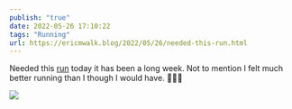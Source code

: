 ```yaml
---
publish: "true"
date: 2022-05-26 17:10:22
tags: "Running"
url: https://ericmwalk.blog/2022/05/26/needed-this-run.html
---
```


Needed this [run](http://www.strava.com/activities/7208370173) today it has been a long week. Not to mention I felt much better running than I though I would have. 🏃🏻‍♂️


![](https://ericmwalk.blog/uploads/2022/32af4d052e.jpg)